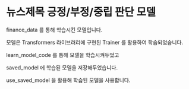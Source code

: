 # 뉴스제목 긍정/부정/중립 판단 모델
finance_data 를 통해 학습시킨 모델입니다. 

모델은 Transformers 라이브러리에 구현된 Trainer 를 활용하여 학습되었습니다.

learn_model_code 를 통해 모델을 학습시켜두었고 

saved_model 에 학습된 모델을 저장해두었습니다. 

use_saved_model 을 활용해 학습된 모델을 사용합니다.
